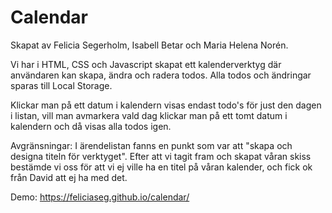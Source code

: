 # Calendar

Skapat av Felicia Segerholm, Isabell Betar och Maria Helena Norén.

Vi har i HTML, CSS och Javascript skapat ett kalenderverktyg där användaren kan skapa, ändra och radera todos.
Alla todos och ändringar sparas till Local Storage.

Klickar man på ett datum i kalendern visas endast todo's för just den dagen i listan, vill man avmarkera vald dag klickar man på ett tomt datum i kalendern och då visas alla todos igen.

Avgränsningar: I ärendelistan fanns en punkt som var att "skapa och designa titeln för verktyget". Efter att vi tagit fram och skapat våran skiss bestämde vi oss för att vi ej ville ha en titel på våran kalender, och fick ok från David att ej ha med det. 

Demo: https://feliciaseg.github.io/calendar/
